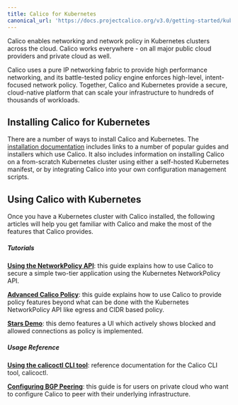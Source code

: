 ```yaml
---
title: Calico for Kubernetes
canonical_url: 'https://docs.projectcalico.org/v3.0/getting-started/kubernetes/'
---
```


Calico enables networking and network policy in Kubernetes clusters across the cloud.  Calico works
everywhere - on all major public cloud providers and private cloud as well.

Calico uses a pure IP networking fabric to provide high performance networking, and its battle-tested policy engine
enforces high-level, intent-focused network policy.  Together, Calico and Kubernetes provide a secure,
cloud-native platform that can scale your infrastructure to hundreds of thousands of workloads.

## Installing Calico for Kubernetes

There are a number of ways to install Calico and Kubernetes.  The [installation documentation](installation)
includes links to a number of popular guides and installers which use Calico. It also
includes information on installing Calico on a from-scratch Kubernetes cluster using either a self-hosted Kubernetes manifest,
or by integrating Calico into your own configuration management scripts.

## Using Calico with Kubernetes

Once you have a Kubernetes cluster with Calico installed, the following articles will help you
get familiar with Calico and make the most of the features that Calico provides.

##### Tutorials

**[Using the NetworkPolicy API](tutorials/simple-policy)**: this guide explains how to use Calico to secure a simple two-tier application
using the Kubernetes NetworkPolicy API.

**[Advanced Calico Policy](tutorials/advanced-policy)**: this guide explains how to use Calico to provide policy features beyond
what can be done with the Kubernetes NetworkPolicy API like egress and CIDR based policy.

**[Stars Demo](tutorials/stars-policy/)**: this demo features a UI which actively shows blocked and allowed connections as policy is implemented.

##### Usage Reference

**[Using the calicoctl CLI tool][calicoctl]**: reference documentation for the Calico CLI tool, calicoctl.

**[Configuring BGP Peering][bgp-peering]**: this guide is for users on private cloud who want to configure Calico to peer with their underlying infrastructure.

[calicoctl]: {{site.baseurl}}/{{page.version}}/reference/calicoctl/
[bgp-peering]: {{site.baseurl}}/{{page.version}}/usage/configuration/bgp
